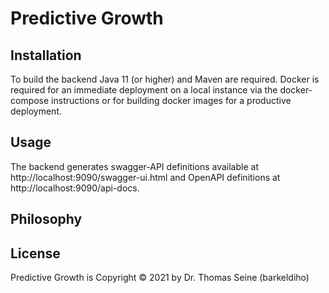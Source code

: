 # Predictive Growth

## Installation

To build the backend Java 11 (or higher) and Maven are required. Docker is required for an immediate deployment on a local instance via the docker-compose instructions or for building docker images for a productive deployment.

## Usage

The backend generates swagger-API definitions available at http://localhost:9090/swagger-ui.html and OpenAPI definitions at http://localhost:9090/api-docs.


## Philosophy

## License
Predictive Growth is Copyright © 2021 by Dr. Thomas Seine (barkeldiho)
